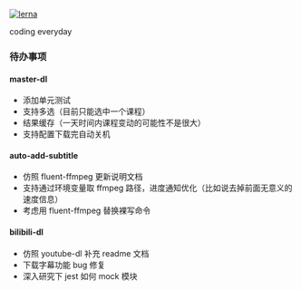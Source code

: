 [![lerna](https://img.shields.io/badge/maintained%20with-lerna-cc00ff.svg)](https://lerna.js.org/)

coding everyday

### 待办事项

#### master-dl

- 添加单元测试
- 支持多选（目前只能选中一个课程）
- 结果缓存（一天时间内课程变动的可能性不是很大）
- 支持配置下载完自动关机

#### auto-add-subtitle

- 仿照 fluent-ffmpeg 更新说明文档
- 支持通过环境变量取 ffmpeg 路径，进度通知优化（比如说去掉前面无意义的速度信息）
- 考虑用 fluent-ffmpeg 替换裸写命令

#### bilibili-dl

- 仿照 youtube-dl 补充 readme 文档
- 下载字幕功能 bug 修复
- 深入研究下 jest 如何 mock 模块
